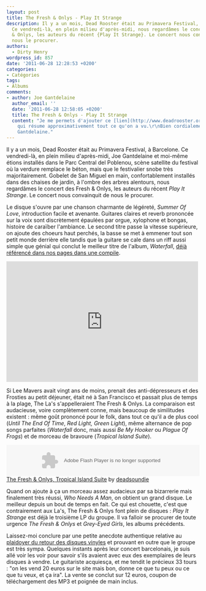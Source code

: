 ```yaml
---
layout: post
title: The Fresh & Onlys - Play It Strange
description: Il y a un mois, Dead Rooster était au Primavera Festival, à Barcelone.
  Ce vendredi-là, en plein milieu d'après-midi, nous regardâmes le concert des Fresh
  & Onlys, les auteurs du récent {Play It Strange}. Le concert nous convainquit de
  nous le procurer.
authors:
  - Dirty Henry
wordpress_id: 857
date: '2011-06-28 12:28:53 +0200'
categories:
- Catégories
tags:
- Albums
comments:
- author: Joe Gantdelaine
  author_email: ''
  date: '2011-06-28 12:58:05 +0200'
  title: The Fresh & Onlys - Play It Strange
  content: "Je me permets d'ajouter ce [lien](http://www.deadrooster.org/Primavera),
    qui résume approximativement tout ce qu'on a vu.\r\nBien cordialement, ton ami
    Gantdelaine."
---
```

Il y a un mois, Dead Rooster était au Primavera Festival, à Barcelone. Ce vendredi-là, en plein milieu d'après-midi, Joe Gantdelaine et moi-même étions installés dans le Parc Central del Poblenou, scène satellite du festival où la verdure remplace le béton, mais que le festivalier snobe très majoritairement. Gobelet de San Miguel en main, confortablement installés dans des chaises de jardin, à l'ombre des arbres alentours, nous regardâmes le concert des Fresh & Onlys, les auteurs du récent *Play It Strange*. Le concert nous convainquit de nous le procurer.

Le disque s'ouvre par une chanson charmante de légéreté, *Summer Of Love*, introduction facile et avenante. Guitares claires et reverb prononcée sur la voix sont discrètement épaulées par orgue, xylophone et bongas, histoire de caraïber l'ambiance. Le second titre passe la vitesse supérieure, on ajoute des choeurs haut perchés, la basse se met à emmener tout son petit monde derrière elle tandis que la guitare se cale dans un riff aussi simple que génial qui conclut le meilleur titre de l'album, *Waterfall*, [déjà référencé dans nos pages dans une compile](706).

<iframe width="500" height="314" src="http://www.youtube.com/embed/Q2G4ETZvJjU" frameborder="0" allowfullscreen></iframe>

Si Lee Mavers avait vingt ans de moins, prenait des anti-dépresseurs et des Frosties au petit déjeuner, était né à San Francisco et passait plus de temps à la plage, The La's s'appelleraient The Fresh & Onlys. La comparaison est audacieuse, voire complètement conne, mais beaucoup de similitudes existent : même goût prononcé pour le folk, dans tout ce qu'il a de plus cool (*Until The End Of Time*, *Red Light, Green Light*), même alternance de pop songs parfaites (*Waterfall* donc, mais aussi *Be My Hooker* ou *Plague Of Frogs*) et de morceau de bravoure (*Tropical Island Suite*). 

<object height="81" width="100%"> <param name="movie" value="http://player.soundcloud.com/player.swf?url=http%3A%2F%2Fapi.soundcloud.com%2Ftracks%2F14414392"></param> <param name="allowscriptaccess" value="always"></param> <embed allowscriptaccess="always" height="81" src="http://player.soundcloud.com/player.swf?url=http%3A%2F%2Fapi.soundcloud.com%2Ftracks%2F14414392" type="application/x-shockwave-flash" width="100%"></embed> </object>  <span><a href="http://soundcloud.com/deadsoundie/04-tropical-island-suite">The Fresh & Onlys, Tropical Island Suite</a> by <a href="http://soundcloud.com/deadsoundie">deadsoundie</a></span> 

Quand on ajoute à ça un morceau assez audacieux par sa bizarrerie mais finalement très réussi, *Who Needs A Man*, on obtient un grand disque. Le meilleur depuis un bout de temps en fait. Ce qui est chouette, c'est que contrairement aux La's, The Fresh & Onlys font plein de disques : *Play It Strange* est déjà le troisième LP du groupe. Il va falloir se procurer de toute urgence *The Fresh & Onlys* et *Grey-Eyed Girls*, les albums précédents.

Laissez-moi conclure par une petite anecdote authentique relative au [plaidoyer du retour des disques vinyles](849) et prouvant en outre que le groupe est très sympa. Quelques instants après leur concert barcelonais, je suis allé voir les voir pour savoir s'ils avaient avec eux des exemplaires de leurs disques à vendre. Le guitariste acquiesça, et me tendit le précieux 33 tours : "on les vend 20 euros sur le site mais bon, donne ce que tu peux ou ce que tu veux, et ça ira". La vente se conclut sur 12 euros, coupon de téléchargement des MP3 et poignée de main inclus.
